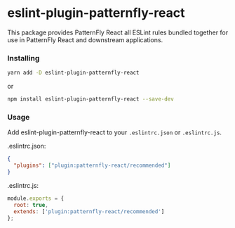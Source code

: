 # eslint-plugin-patternfly-react

This package provides PatternFly React all ESLint rules bundled together for use in PatternFly React and downstream applications.

### Installing

```sh
yarn add -D eslint-plugin-patternfly-react
```

or

```sh
npm install eslint-plugin-patternfly-react --save-dev
```

### Usage

Add eslint-plugin-patternfly-react to your `.eslintrc.json` or `.eslintrc.js`.

.eslintrc.json:

```json
{
  "plugins": ["plugin:patternfly-react/recommended"]
}
```

.eslintrc.js:

```js
module.exports = {
  root: true,
  extends: ['plugin:patternfly-react/recommended']
};
```
